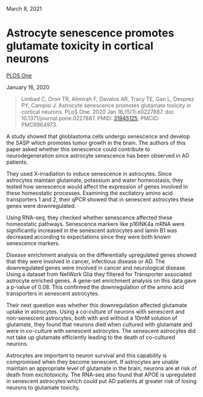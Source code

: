 March 8, 2021

# Astrocyte senescence promotes glutamate toxicity in cortical neurons

[PLOS One](https://journals.plos.org/plosone/article?id=10.1371/journal.pone.0227887)

January 16, 2020

> Limbad C, Oron TR, Alimirah F, Davalos AR, Tracy TE, Gan L, Desprez PY,
> Campisi J. Astrocyte senescence promotes glutamate toxicity in cortical
> neurons. PLoS One. 2020 Jan 16;15(1):e0227887. doi:
> 10.1371/journal.pone.0227887. PMID:
> [31945125](https://pubmed.ncbi.nlm.nih.gov/31945125); PMCID: PMC6964973.

A study showed that glioblastoma cells undergo senescence and develop the SASP
which promotes tumor growth in the brain. The authors of this paper asked
whether this senescence could contribute to neurodegeneration since astrocyte
senescence has been observed in AD patients.

They used X-irradiation to induce senescence in astrocytes. Since astrocytes
maintain glutamate, potassium and water homeostasis, they tested how senescence
would affect the expression of genes involved in these homeostatic processes.
Examining the excitatory amino acid transporters 1 and 2, their qPCR showed that
in senescent astrocytes these genes were downregulated.

Using RNA-seq, they checked whether senescence affected these homeostatic
pathways. Senescence markers like p16INK4a mRNA were significantly increased in
the senescent astrocytes and lamin B1 was decreased according to expectations
since they were both known senescence markers.

Disease enrichment analysis on the differentially upregulated genes showed that
they were involved in cancer, infectious disease or AD. The downregulated genes
were involved in cancer and neurological disease. Using a dataset from NetWork
Glia they filtered for Transporter associated astrocyte enriched genes. A
gene-set enrichment analysis on this data gave a p-value of 0.08. This confirmed
the downregulation of the amino acid transporters in senescent astrocytes.

Their next question was whether this downregulation affected glutamate uptake in
astrocytes. Using a co-culture of neurons with senescent and non-senescent
astrocytes, both with and without a 10mM solution of glutamate, they found that
neurons died when cultured with glutamate and were in co-culture with senescent
astrocytes. The senescent astrocytes did not take up glutamate efficiently
leading to the death of co-cultured neurons.

Astrocytes are important to neuron survival and this capability is compromised
when they become senescent. If astrocytes are unable maintain an appropriate
level of glutamate in the brain, neurons are at risk of death from
excitotoxicity. The RNA-seq also found that APOE is upregulated in senescent
astrocytes which could put AD patients at greater risk of losing neurons to
glutamate toxicity.
